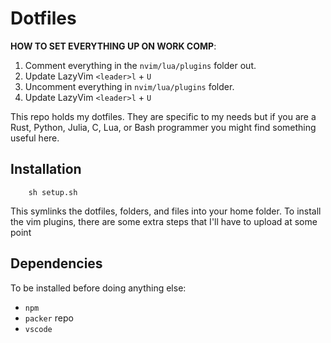 # Dotfiles

**HOW TO SET EVERYTHING UP ON WORK COMP**:

1. Comment everything in the `nvim/lua/plugins` folder out.
2. Update LazyVim `<leader>l` + `U`
3. Uncomment everything in `nvim/lua/plugins` folder.
4. Update LazyVim `<leader>l` + `U`

This repo holds my dotfiles. They are specific to my needs but if you are a
Rust, Python, Julia, C, Lua, or Bash programmer you might find something useful
here.

## Installation

```
    sh setup.sh
```

This symlinks the dotfiles, folders, and files into your home folder.
To install the vim plugins, there are some extra steps that I'll have to upload at some point

## Dependencies

To be installed before doing anything else:

- `npm`
- `packer` repo
- `vscode`
